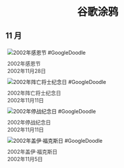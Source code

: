 
<h1 align="center"> 谷歌涂鸦 </h1>




## 11 月

<div class="image">


<img src="https://www.google.com/logos/2002/thanksgiving02.gif" alt="2002年感恩节 #GoogleDoodle" style="margin: 5px"/>
<div class="info" style="font-size: 14px; color:#333333; margin:5px"><div class="title">2002年感恩节</div><div class="date">2002年11月28日</div></div>

<img src="https://www.google.com/logos/2002/ukpoppy02.gif" alt="2002年阵亡将士纪念日 #GoogleDoodle" style="margin: 5px"/>
<div class="info" style="font-size: 14px; color:#333333; margin:5px"><div class="title">2002年阵亡将士纪念日</div><div class="date">2002年11月11日</div></div>

<img src="https://www.google.com/logos/2002/fr_armistice.gif" alt="2002年停战纪念日 #GoogleDoodle" style="margin: 5px"/>
<div class="info" style="font-size: 14px; color:#333333; margin:5px"><div class="title">2002年停战纪念日</div><div class="date">2002年11月11日</div></div>

<img src="https://www.google.com/logos/2002/guy_fawkes.gif" alt="2002年盖伊·福克斯日 #GoogleDoodle" style="margin: 5px"/>
<div class="info" style="font-size: 14px; color:#333333; margin:5px"><div class="title">2002年盖伊·福克斯日</div><div class="date">2002年11月5日</div></div>

</div>








